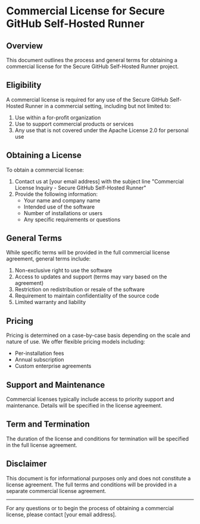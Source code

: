 # Commercial License for Secure GitHub Self-Hosted Runner

## Overview

This document outlines the process and general terms for obtaining a commercial license for the Secure GitHub Self-Hosted Runner project.

## Eligibility

A commercial license is required for any use of the Secure GitHub Self-Hosted Runner in a commercial setting, including but not limited to:

1. Use within a for-profit organization
2. Use to support commercial products or services
3. Any use that is not covered under the Apache License 2.0 for personal use

## Obtaining a License

To obtain a commercial license:

1. Contact us at [your email address] with the subject line "Commercial License Inquiry - Secure GitHub Self-Hosted Runner"
2. Provide the following information:
   - Your name and company name
   - Intended use of the software
   - Number of installations or users
   - Any specific requirements or questions

## General Terms

While specific terms will be provided in the full commercial license agreement, general terms include:

1. Non-exclusive right to use the software
2. Access to updates and support (terms may vary based on the agreement)
3. Restriction on redistribution or resale of the software
4. Requirement to maintain confidentiality of the source code
5. Limited warranty and liability

## Pricing

Pricing is determined on a case-by-case basis depending on the scale and nature of use. We offer flexible pricing models including:

- Per-installation fees
- Annual subscription
- Custom enterprise agreements

## Support and Maintenance

Commercial licenses typically include access to priority support and maintenance. Details will be specified in the license agreement.

## Term and Termination

The duration of the license and conditions for termination will be specified in the full license agreement.

## Disclaimer

This document is for informational purposes only and does not constitute a license agreement. The full terms and conditions will be provided in a separate commercial license agreement.

---

For any questions or to begin the process of obtaining a commercial license, please contact [your email address].
